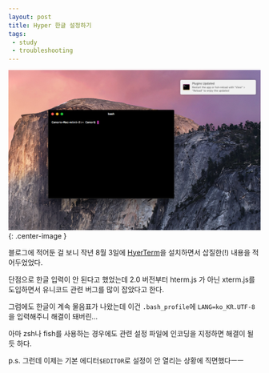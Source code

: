 ```yaml
---
layout: post
title: Hyper 한글 설정하기
tags: 
 - study
 - troubleshooting
---
```


![](/Resources/2016-08-03/hyperterm.png){: .center-image }

블로그에 적어둔 걸 보니 작년 8월 3일에 [HyerTerm](http://canor.cf/2016/08/03/HyperTerm을-설치해보았다)을 설치하면서 삽질한(!) 내용을 적어두었었다.

단점으로 한글 입력이 안 된다고 했었는데 2.0 버전부터 hterm.js 가 아닌 xterm.js를 도입하면서 유니코드 관련 버그를 많이 잡았다고 한다.

그럼에도 한글이 계속 물음표가 나왔는데 이건 `.bash_profile`에 `LANG=ko_KR.UTF-8`을 입력해주니 해결이 돼버린… 

아마 zsh나 fish를 사용하는 경우에도 관련 설정 파일에 인코딩을 지정하면 해결이 될 듯 하다.

p.s. 그런데 이제는 기본 에디터`$EDITOR`로 설정이 안 열리는 상황에 직면했다ㅡㅡ